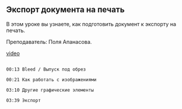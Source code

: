 ## Экспорт документа на печать

В этом уроке вы узнаете, как подготовить документ к экспорту на печать. 

Преподаватель: Поля Апанасова. 

[video](https://player.softculture.cc/embed/PRT/PRT_54.18.09_L4-4_Export_Print)

```chapters

00:13 Bleed / Выпуск под обрез

00:21 Как работать с изображениями

03:10 Другие графические элементы

03:39 Экспорт

```